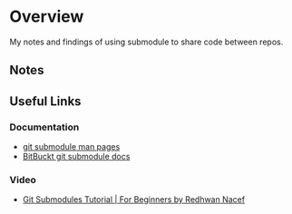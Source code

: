 # Overview

My notes and findings of using submodule to share code between
repos.

## Notes

## Useful Links

### Documentation

- [git submodule man pages](https://git-scm.com/book/en/v2/Git-Tools-Submodules)
- [BitBuckt git submodule docs](https://www.atlassian.com/git/tutorials/git-submodule#:~:text=A%20git%20submodule%20is%20a%20record%20within%20a,automatically%20updated%20when%20the%20host%20repository%20is%20updated.)

### Video

- [Git Submodules Tutorial | For Beginners by Redhwan Nacef](https://www.youtube.com/watch?v=gSlXo2iLBro)